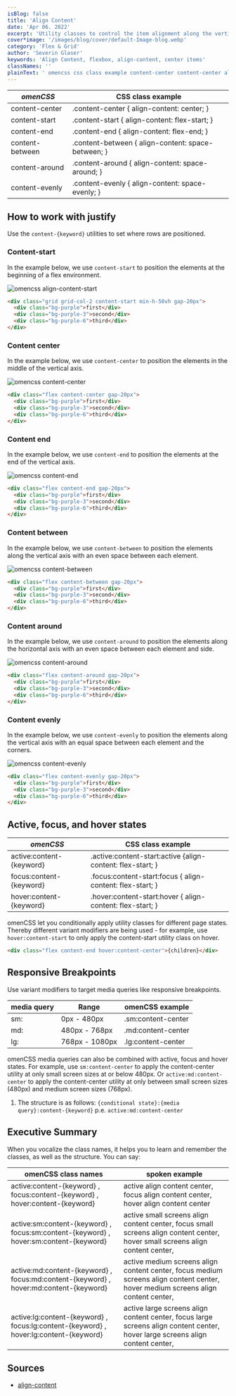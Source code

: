 ```yaml
---
isBlog: false
title: 'Align Content'
date: 'Apr 06. 2022'
excerpt: 'Utility classes to control the item alignment along the vertical axis.'
cover*image: '/images/blog/cover/default-Image-blog.webp'
category: 'Flex & Grid'
author: 'Severin Glaser'
keywords: 'Align Content, flexbox, align-content, center items'
classNames: ''
plainText: ' omencss css class example content-center content-center align-content: center; content-start content-start align-content: flex-start; content-end content-end align-content: flex-end; content-between content-between align-content: space-between; content-around content-around align-content: space-around; content-evenly content-evenly align-content: space-evenly; how to work with justify use the `content keyword ` utilities to set where rows are positioned content-start in the example below we use `content-start` to position the elements at the beginning of a flex environment ! omencss align-content-start images docs flex align-content-start webp?style=centerme  content center in the example below we use `content-center` to position the elements in the middle of the vertical axis ! omencss content-center images docs flex align-content-center webp?style=centerme  content end in the example below we use `content-end` to position the elements at the end of the vertical axis ! omencss content-end images docs flex align-content-end webp?style=centerme  content between in the example below we use `content-between` to position the elements along the vertical axis with an even space between each element ! omencss content-between images docs flex align-content-between webp?style=centerme  content around in the example below we use `content-around` to position the elements along the horizontal axis with an even space between each element and side ! omencss content-around images docs flex align-content-around webp?style=centerme  content evenly in the example below we use `content-evenly` to position the elements along the vertical axis with an equal space between each element and the corners ! omencss content-evenly images docs flex align-content-evenly webp?style=centerme  active focus and hover states omencss css class example active:content keyword active :content-start:active align-content: flex-start; focus:content keyword focus :content-start:focus align-content: flex-start; hover:content keyword hover :content-start:hover align-content: flex-start; omencss let you conditionally apply utility classes for different page states thereby different variant modifiers are being used for example use `hover:content-start` to only apply the content-start utility class on hover  responsive breakpoints use variant modifiers to target media queries like responsive breakpoints media query range omencss example sm: 0px 480px sm:content-center md: 480px 768px md:content-center lg: 768px 1080px lg:content-center omencss media queries can also be combined with active focus and hover states for example use `sm:content-center` to apply the content-center utility at only small screen sizes at or below 480px or `active:md:content-center` to apply the content-center utility at only between small screen sizes 480px and medium screen sizes 768px 1 the structure is as follows: ` conditional state : media query :content keyword ` p e `active:md:content-center` executive summary when you vocalize the class names it helps you to learn and remember the classes as well as the structure you can say: omencss class names spoken example active:content keyword focus:content keyword hover:content keyword active align content center focus align content center hover align content center active:sm:content keyword focus:sm:content keyword hover:sm:content keyword active small screens align content center focus small screens align content center hover small screens align content center active:md:content keyword focus:md:content keyword hover:md:content keyword active medium screens align content center focus medium screens align content center hover medium screens align content center active:lg:content keyword focus:lg:content keyword hover:lg:content keyword active large screens align content center focus large screens align content center hover large screens align content center sources align-content https: developer mozilla org en-us docs web css align-content '
---
```


| _omenCSS_       | CSS class example                                  |
| --------------- | -------------------------------------------------- |
| content-center  | .content-center { align-content: center; }         |
| content-start   | .content-start { align-content: flex-start; }      |
| content-end     | .content-end { align-content: flex-end; }          |
| content-between | .content-between { align-content: space-between; } |
| content-around  | .content-around { align-content: space-around; }   |
| content-evenly  | .content-evenly { align-content: space-evenly; }   |

## How to work with justify

Use the `content-{keyword}` utilities to set where rows are positioned.

### Content-start

In the example below, we use `content-start` to position the elements at the beginning of a flex environment.

![omencss align-content-start](/images/docs/flex/align-content-start.webp?style=centerme)

```html
<div class="grid grid-col-2 content-start min-h-50vh gap-20px">
  <div class="bg-purple">first</div>
  <div class="bg-purple-3">second</div>
  <div class="bg-purple-6">third</div>
</div>
```

### Content center

In the example below, we use `content-center` to position the elements in the middle of the vertical axis.

![omencss content-center](/images/docs/flex/align-content-center.webp?style=centerme)

```html
<div class="flex content-center gap-20px">
  <div class="bg-purple">first</div>
  <div class="bg-purple-3">second</div>
  <div class="bg-purple-6">third</div>
</div>
```

### Content end

In the example below, we use `content-end` to position the elements at the end of the vertical axis.

![omencss content-end](/images/docs/flex/align-content-end.webp?style=centerme)

```html
<div class="flex content-end gap-20px">
  <div class="bg-purple">first</div>
  <div class="bg-purple-3">second</div>
  <div class="bg-purple-6">third</div>
</div>
```

### Content between

In the example below, we use `content-between` to position the elements along the vertical axis with an even space between each element.

![omencss content-between](/images/docs/flex/align-content-between.webp?style=centerme)

```html
<div class="flex content-between gap-20px">
  <div class="bg-purple">first</div>
  <div class="bg-purple-3">second</div>
  <div class="bg-purple-6">third</div>
</div>
```

### Content around

In the example below, we use `content-around` to position the elements along the horizontal axis with an even space between each element and side.

![omencss content-around](/images/docs/flex/align-content-around.webp?style=centerme)

```html
<div class="flex content-around gap-20px">
  <div class="bg-purple">first</div>
  <div class="bg-purple-3">second</div>
  <div class="bg-purple-6">third</div>
</div>
```

### Content evenly

In the example below, we use `content-evenly` to position the elements along the vertical axis with an equal space between each element and the corners.

![omencss content-evenly](/images/docs/flex/align-content-evenly.webp?style=centerme)

```html
<div class="flex content-evenly gap-20px">
  <div class="bg-purple">first</div>
  <div class="bg-purple-3">second</div>
  <div class="bg-purple-6">third</div>
</div>
```

## Active, focus, and hover states

| _omenCSS_                | CSS class example                                           |
| ------------------------ | ----------------------------------------------------------- |
| active:content-{keyword} | .active\:content-start:active {align-content: flex-start; } |
| focus:content-{keyword}  | .focus\:content-start:focus { align-content: flex-start; }  |
| hover:content-{keyword}  | .hover\:content-start:hover { align-content: flex-start; }  |

omenCSS let you conditionally apply utility classes for different page states. Thereby different variant modifiers are being used - for example, use `hover:content-start` to only apply the content-start utility class on hover.

```html
<div class="flex content-end hover:content-center">{children}</div>
```

## Responsive Breakpoints

Use variant modifiers to target media queries like responsive breakpoints.

| media query | Range          | omenCSS example    |
| ----------- | -------------- | ------------------ |
| sm:         | 0px - 480px    | .sm:content-center |
| md:         | 480px - 768px  | .md:content-center |
| lg:         | 768px - 1080px | .lg:content-center |

omenCSS media queries can also be combined with active, focus and hover states. For example, use `sm:content-center` to apply the content-center utility at only small screen sizes at or below 480px. Or `active:md:content-center` to apply the content-center utility at only between small screen sizes (480px) and medium screen sizes (768px).

1. The structure is as follows: `{conditional state}:{media query}:content-{keyword}` p.e. `active:md:content-center`

## Executive Summary

When you vocalize the class names, it helps you to learn and remember the classes, as well as the structure. You can say:

| omenCSS class names                                                                   | spoken example                                                                                                                    |
| ------------------------------------------------------------------------------------- | --------------------------------------------------------------------------------------------------------------------------------- |
| active:content-{keyword} , focus:content-{keyword} , hover:content-{keyword}          | active align content center, focus align content center, hover align content center                                               |
| active:sm:content-{keyword} , focus:sm:content-{keyword} , hover:sm:content-{keyword} | active small screens align content center, focus small screens align content center, hover small screens align content center,    |
| active:md:content-{keyword} , focus:md:content-{keyword} , hover:md:content-{keyword} | active medium screens align content center, focus medium screens align content center, hover medium screens align content center, |
| active:lg:content-{keyword} , focus:lg:content-{keyword} , hover:lg:content-{keyword} | active large screens align content center, focus large screens align content center, hover large screens align content center,    |

## Sources

- [align-content](https://developer.mozilla.org/en-US/docs/Web/CSS/align-content)

